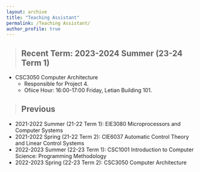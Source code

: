```yaml
---
layout: archive
title: "Teaching Assistant"
permalink: /Teaching Assistant/
author_profile: true
---
```


>## Recent Term: 2023-2024 Summer (23-24 Term 1)
* CSC3050 Computer Architecture
  * Responsible for Project 4.
  * Ofiice Hour: 16:00-17:00 Friday, Letian Building 101. 

> ## Previous
* 2021-2022 Summer (21-22 Term 1): EIE3080 Microprocessors and Computer Systems
* 2021-2022 Spring (21-22 Term 2): CIE6037 Automatic Control Theory and Linear Control Systems
* 2022-2023 Summer (22-23 Term 1): CSC1001 Introduction to Computer Science: Programming Methodology
* 2022-2023 Spring (22-23 Term 2): CSC3050 Computer Architecture